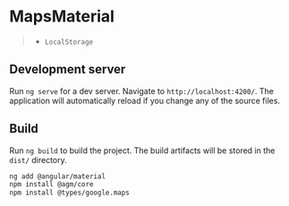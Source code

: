 # MapsMaterial
> - `LocalStorage`

## Development server

Run `ng serve` for a dev server. Navigate to `http://localhost:4200/`. The application will automatically reload if you change any of the source files.

## Build

Run `ng build` to build the project. The build artifacts will be stored in the `dist/` directory.

```sh
ng add @angular/material
npm install @agm/core
npm install @types/google.maps

```
